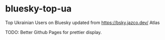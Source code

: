 # bluesky-top-ua
Top Ukrainian Users on Bluesky updated from https://bsky.jazco.dev/ Atlas

TODO: Better Github Pages for prettier display.
